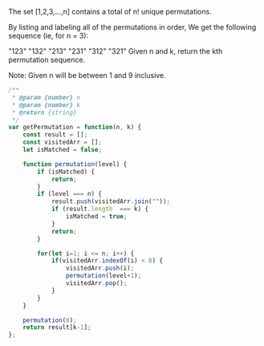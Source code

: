 The set [1,2,3,…,n] contains a total of n! unique permutations.

By listing and labeling all of the permutations in order,
We get the following sequence (ie, for n = 3):

"123"
"132"
"213"
"231"
"312"
"321"
Given n and k, return the kth permutation sequence.

Note: Given n will be between 1 and 9 inclusive.


```js
/**
 * @param {number} n
 * @param {number} k
 * @return {string}
 */
var getPermutation = function(n, k) {
    const result = [];
    const visitedArr = [];
    let isMatched = false;

    function permutation(level) {
        if (isMatched) {
            return;
        }
        if (level === n) {
            result.push(visitedArr.join(""));
            if (result.length  === k) {
                isMatched = true;
            }
            return;
        }

        for(let i=1; i <= n; i++) {
            if(visitedArr.indexOf(i) < 0) {
                visitedArr.push(i);
                permutation(level+1);
                visitedArr.pop();
            }
        }
    }

    permutation(0);
    return result[k-1];
};
```
